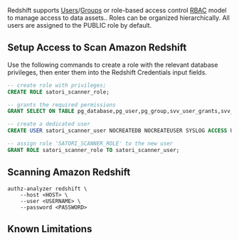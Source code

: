 Redshift supports [Users](https://docs.aws.amazon.com/redshift/latest/dg/r_Users.html)/[Groups](https://docs.aws.amazon.com/redshift/latest/dg/r_Groups.html) or role-based access control [RBAC](https://docs.aws.amazon.com/redshift/latest/dg/t_Roles.html) model to manage access to data assets.. Roles can be organized hierarchically. All users are assigned to the PUBLIC role by default.

## Setup Access to Scan Amazon Redshift
Use the following commands to create a role with the relevant database privileges, then enter them into the Redshift Credentials input fields.


``` sql
-- create role with privileges;
CREATE ROLE satori_scanner_role;

-- grants the required permissions
GRANT SELECT ON TABLE pg_database,pg_user,pg_group,svv_user_grants,svv_role_grants,svv_relation_privileges TO ROLE satori_scanner_role;

-- create a dedicated user
CREATE USER satori_scanner_user NOCREATEDB NOCREATEUSER SYSLOG ACCESS UNRESTRICTED password 'REPLACE_WITH_A_STRONG_PASSWORD';

-- assign role 'SATORI_SCANNER_ROLE' to the new user
GRANT ROLE satori_scanner_role TO satori_scanner_user;
```

## Scanning Amazon Redshift
```
authz-analyzer redshift \
    --host <HOST> \
    --user <USERNAME> \
    --password <PASSWORD>
```

## Known Limitations

